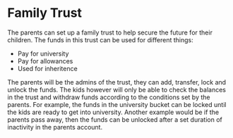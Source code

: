 # Family Trust
The parents can set up a family trust to help secure the future for their children.
The funds in this trust can be used for different things:
- Pay for university
- Pay for allowances
- Used for inheritence

The parents will be the admins of the trust, they can add, transfer, lock and unlock the funds. The kids however will only be able to check the balances in the trust and withdraw funds according to the conditions set by the parents. For example, the funds in the university bucket can be locked until the kids are ready to get into university.
Another example would be if the parents pass away, then the funds can be unlocked after a set duration of inactivity in the parents account.